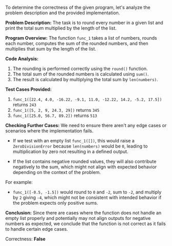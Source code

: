To determine the correctness of the given program, let's analyze the problem description and the provided implementation.

**Problem Description:** 
The task is to round every number in a given list and print the total sum multiplied by the length of the list.

**Program Overview:**
The function `func_1` takes a list of numbers, rounds each number, computes the sum of the rounded numbers, and then multiplies that sum by the length of the list.

**Code Analysis:**
1. The rounding is performed correctly using the `round()` function.
2. The total sum of the rounded numbers is calculated using `sum()`.
3. The result is calculated by multiplying the total sum by `len(numbers)`.

**Test Cases Provided:**
1. `func_1([22.4, 4.0, -16.22, -9.1, 11.0, -12.22, 14.2, -5.2, 17.5])` returns `243`
2. `func_1([5, 2, 9, 24.3, 29])` returns `345`
3. `func_1([25.0, 56.7, 89.2])` returns `513`

**Checking Further Cases:**
We need to ensure there aren't any edge cases or scenarios where the implementation fails. 

- If we test with an empty list `func_1([])`, this would raise a `ZeroDivisionError` because `len(numbers)` would be `0`, leading to multiplication by zero not resulting in a defined output.

- If the list contains negative rounded values, they will also contribute negatively to the sum, which might not align with expected behavior depending on the context of the problem.

For example:
- `func_1([-0.5, -1.5])` would round to `0` and `-2`, sum to `-2`, and multiply by `2` giving `-4`, which might not be consistent with intended behavior if the problem expects only positive sums.

**Conclusion:**
Since there are cases where the function does not handle an empty list properly and potentially may not align outputs for negative numbers as expected, we conclude that the function is not correct as it fails to handle certain edge cases.

Correctness: **False**